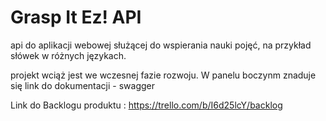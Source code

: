 # Grasp It Ez! API

api do aplikacji webowej służącej do wspierania nauki pojęć, na przykład słówek w różnych językach.

projekt wciąż jest we wczesnej fazie rozwoju. W panelu boczynm znaduje się link do dokumentacji - swagger


Link do Backlogu produktu : https://trello.com/b/I6d25lcY/backlog
